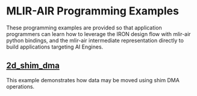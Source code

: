 # MLIR-AIR Programming Examples

These programming examples are provided so that application programmers can learn how to leverage the IRON design flow with mlir-air python bindings, and the mlir-air intermediate representation directly to build applications targeting AI Engines.

## [2d_shim_dma](2d_shim_dma)

This example demonstrates how data may be moved using shim DMA operations.
